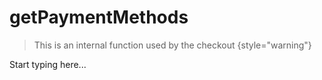 # getPaymentMethods

<include from="Snippets-CheckoutAPI.md" element-id="snippet-header" />

> This is an internal function used by the checkout
{style="warning"}

Start typing here...